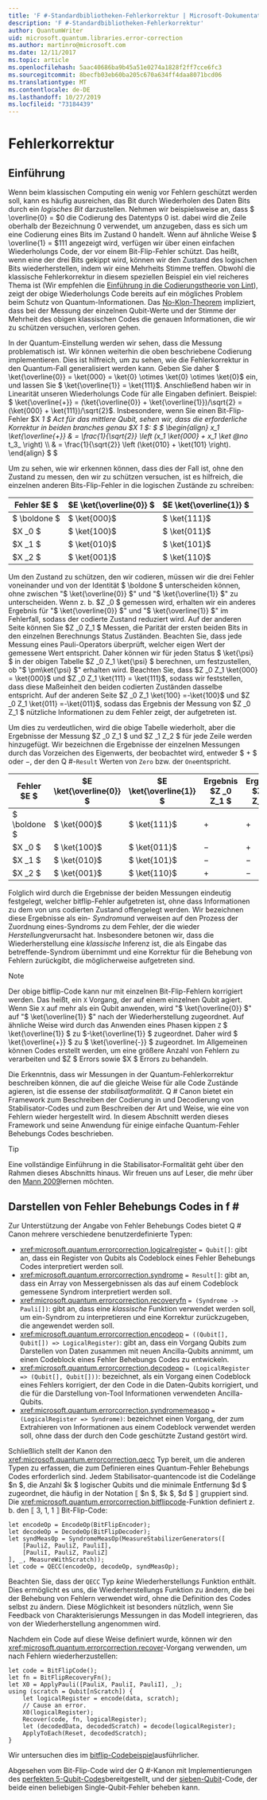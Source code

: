 ```yaml
---
title: 'F #-Standardbibliotheken-Fehlerkorrektur | Microsoft-Dokumentation'
description: 'F #-Standardbibliotheken-Fehlerkorrektur'
author: QuantumWriter
uid: microsoft.quantum.libraries.error-correction
ms.author: martinro@microsoft.com
ms.date: 12/11/2017
ms.topic: article
ms.openlocfilehash: 5aac40686ba9b45a51e0274a1828f2ff7cce6fc3
ms.sourcegitcommit: 8becfb03eb60ba205c670a634ff4daa8071bcd06
ms.translationtype: MT
ms.contentlocale: de-DE
ms.lasthandoff: 10/27/2019
ms.locfileid: "73184439"
---
```

# <a name="error-correction"></a>Fehlerkorrektur #

## <a name="introduction"></a>Einführung ##

Wenn beim klassischen Computing ein wenig vor Fehlern geschützt werden soll, kann es häufig ausreichen, das Bit durch Wiederholen des Daten Bits durch ein *logisches Bit* darzustellen.
Nehmen wir beispielsweise an, dass $ \overline{0} = $0 die Codierung des Datentyps 0 ist. dabei wird die Zeile oberhalb der Bezeichnung 0 verwendet, um anzugeben, dass es sich um eine Codierung eines Bits im Zustand 0 handelt.
Wenn auf ähnliche Weise $ \overline{1} = $111 angezeigt wird, verfügen wir über einen einfachen Wiederholungs Code, der vor einem Bit-Flip-Fehler schützt.
Das heißt, wenn eine der drei Bits gekippt wird, können wir den Zustand des logischen Bits wiederherstellen, indem wir eine Mehrheits Stimme treffen.
Obwohl die klassische Fehlerkorrektur in diesem speziellen Beispiel ein viel reicheres Thema ist (Wir empfehlen die [Einführung in die Codierungstheorie von Lint](https://www.springer.com/us/book/9783540641339)), zeigt der obige Wiederholungs Code bereits auf ein mögliches Problem beim Schutz von Quantum-Informationen.
Das [No-Klon-Theorem](xref:microsoft.quantum.concepts.pauli#the-no-cloning-theorem) impliziert, dass bei der Messung der einzelnen Qubit-Werte und der Stimme der Mehrheit des obigen klassischen Codes die genauen Informationen, die wir zu schützen versuchen, verloren gehen.

In der Quantum-Einstellung werden wir sehen, dass die Messung problematisch ist. Wir können weiterhin die oben beschriebene Codierung implementieren.
Dies ist hilfreich, um zu sehen, wie die Fehlerkorrektur in den Quantum-Fall generalisiert werden kann.
Geben Sie daher $ \ket{\overline{0}} = \ket{000} = \ket{0} \otimes \ket{0} \otimes \ket{0}$ ein, und lassen Sie $ \ket{\overline{1}} = \ket{111}$.
Anschließend haben wir in Linearität unseren Wiederholungs Code für alle Eingaben definiert. Beispiel: $ \ket{\overline{+}} = (\ket{\overline{0}} + \ket{\overline{1}})/\sqrt{2} = (\ket{000} + \ket{111})/\sqrt{2}$.
Insbesondere, wenn Sie einen Bit-Flip-Fehler $X _1 $ Act für das mittlere Qubit, sehen wir, dass die erforderliche Korrektur in beiden branches genau $X _1 $: $ $ \begin{align} x_1 \ket{\overline{+}} & = \frac{1}{\sqrt{2}} \left (x_1 \ket{000} + x_1 \ket @no__ t_3_ \right) \\\\ & = \frac{1}{\sqrt{2}} \left (\ket{010} + \ket{101} \right).
\end{align} $ $

Um zu sehen, wie wir erkennen können, dass dies der Fall ist, ohne den Zustand zu messen, den wir zu schützen versuchen, ist es hilfreich, die einzelnen anderen Bits-Flip-Fehler in die logischen Zustände zu schreiben:

| Fehler $E $ | $E \ket{\overline{0}} $ | $E \ket{\overline{1}} $ |
| --- | --- | --- |
| $ \boldone $ | $ \ket{000}$ | $ \ket{111}$ |
| $X _0 $ | $ \ket{100}$ | $ \ket{011}$ |
| $X _1 $ | $ \ket{010}$ | $ \ket{101}$ |
| $X _2 $ | $ \ket{001}$ | $ \ket{110}$ |

Um den Zustand zu schützen, den wir codieren, müssen wir die drei Fehler voneinander und von der Identität $ \boldone $ unterscheiden können, ohne zwischen "$ \ket{\overline{0}} $" und "$ \ket{\overline{1}} $" zu unterscheiden.
Wenn z. b. $Z _0 $ gemessen wird, erhalten wir ein anderes Ergebnis für "$ \ket{\overline{0}} $" und "$ \ket{\overline{1}} $" im Fehlerfall, sodass der codierte Zustand reduziert wird.
Auf der anderen Seite können Sie $Z _0 Z_1 $ Messen, die Parität der ersten beiden Bits in den einzelnen Berechnungs Status Zuständen.
Beachten Sie, dass jede Messung eines Pauli-Operators überprüft, welcher eigen Wert der gemessene Wert entspricht. Daher können wir für jeden Status $ \ket{\psi} $ in der obigen Tabelle $Z _0 Z_1 \ket{\psi} $ berechnen, um festzustellen, ob "$ \pm\ket{\psi} $" erhalten wird.
Beachten Sie, dass $Z _0 Z_1 \ket{000} = \ket{000}$ und $Z _0 Z_1 \ket{111} = \ket{111}$, sodass wir feststellen, dass diese Maßeinheit den beiden codierten Zuständen dasselbe entspricht.
Auf der anderen Seite $Z _0 Z_1 \ket{100} =-\ket{100}$ und $Z _0 Z_1 \ket{011} =-\ket{011}$, sodass das Ergebnis der Messung von $Z _0 Z_1 $ nützliche Informationen zu dem Fehler zeigt, der aufgetreten ist.

Um dies zu verdeutlichen, wird die obige Tabelle wiederholt, aber die Ergebnisse der Messung $Z _0 Z_1 $ und $Z _1 Z_2 $ für jede Zeile werden hinzugefügt.
Wir bezeichnen die Ergebnisse der einzelnen Messungen durch das Vorzeichen des Eigenwerts, der beobachtet wird, entweder $ + $ oder $-$, der den Q #-`Result` Werten von `Zero` bzw. der `One`entspricht.

| Fehler $E $ | $E \ket{\overline{0}} $ | $E \ket{\overline{1}} $ | Ergebnis $Z _0 Z_1 $ | Ergebnis $Z _1 Z_2 $ |
| --- | --- | --- | --- | --- |
| $ \boldone $ | $ \ket{000}$ | $ \ket{111}$ | $+$ | $+$ |
| $X _0 $ | $ \ket{100}$ | $ \ket{011}$ | $-$ | $+$ |
| $X _1 $ | $ \ket{010}$ | $ \ket{101}$ | $-$ | $-$ |
| $X _2 $ | $ \ket{001}$ | $ \ket{110}$ | $+$ | $-$ |

Folglich wird durch die Ergebnisse der beiden Messungen eindeutig festgelegt, welcher bitflip-Fehler aufgetreten ist, ohne dass Informationen zu dem von uns codierten Zustand offengelegt werden.
Wir bezeichnen diese Ergebnisse als ein- *Syndrom*und verweisen auf den Prozess der Zuordnung eines-Syndroms zu dem Fehler, der die wieder *Herstellung*verursacht hat.
Insbesondere betonen wir, dass die Wiederherstellung eine *klassische* Inferenz ist, die als Eingabe das betreffende-Syndrom übernimmt und eine Korrektur für die Behebung von Fehlern zurückgibt, die möglicherweise aufgetreten sind.

> [!NOTE]
> Der obige bitflip-Code kann nur mit einzelnen Bit-Flip-Fehlern korrigiert werden. Das heißt, ein `X` Vorgang, der auf einem einzelnen Qubit agiert.
> Wenn Sie `X` auf mehr als ein Qubit anwenden, wird "$ \ket{\overline{0}} $" auf "$ \ket{\overline{1}} $" nach der Wiederherstellung zugeordnet.
> Auf ähnliche Weise wird durch das Anwenden eines Phasen kippen `Z` $ \ket{\overline{1}} $ zu $-\ket{\overline{1}} $ zugeordnet. Daher wird $ \ket{\overline{+}} $ zu $ \ket{\overline{-}} $ zugeordnet.
> Im Allgemeinen können Codes erstellt werden, um eine größere Anzahl von Fehlern zu verarbeiten und $Z $ Errors sowie $X $ Errors zu behandeln.

Die Erkenntnis, dass wir Messungen in der Quantum-Fehlerkorrektur beschreiben können, die auf die gleiche Weise für alle Code Zustände agieren, ist die essense der *stabilisatformalität*.
Q # Canon bietet ein Framework zum Beschreiben der Codierung in und Decodierung von Stabilisator-Codes und zum Beschreiben der Art und Weise, wie eine von Fehlern wieder hergestellt wird.
In diesem Abschnitt werden dieses Framework und seine Anwendung für einige einfache Quantum-Fehler Behebungs Codes beschrieben.

> [!TIP]
> Eine vollständige Einführung in die Stabilisator-Formalität geht über den Rahmen dieses Abschnitts hinaus.
> Wir freuen uns auf Leser, die mehr über den [Mann 2009](https://arxiv.org/abs/0904.2557)lernen möchten.

## <a name="representing-error-correcting-codes-in-q"></a>Darstellen von Fehler Behebungs Codes in f # ##

Zur Unterstützung der Angabe von Fehler Behebungs Codes bietet Q # Canon mehrere verschiedene benutzerdefinierte Typen:

- <xref:microsoft.quantum.errorcorrection.logicalregister> `= Qubit[]`: gibt an, dass ein Register von Qubits als Codeblock eines Fehler Behebungs Codes interpretiert werden soll.
- <xref:microsoft.quantum.errorcorrection.syndrome> `= Result[]`: gibt an, dass ein Array von Messergebnissen als das auf einem Codeblock gemessene Syndrom interpretiert werden soll.
- <xref:microsoft.quantum.errorcorrection.recoveryfn> `= (Syndrome -> Pauli[])`: gibt an, dass eine *klassische* Funktion verwendet werden soll, um ein-Syndrom zu interpretieren und eine Korrektur zurückzugeben, die angewendet werden soll.
- <xref:microsoft.quantum.errorcorrection.encodeop> `= ((Qubit[], Qubit[]) => LogicalRegister)`: gibt an, dass ein Vorgang Qubits zum Darstellen von Daten zusammen mit neuen Ancilla-Qubits annimmt, um einen Codeblock eines Fehler Behebungs Codes zu entwickeln.
- <xref:microsoft.quantum.errorcorrection.decodeop> `= (LogicalRegister => (Qubit[], Qubit[]))`: bezeichnet, als ein Vorgang einen Codeblock eines Fehlers korrigiert, der den Code in die Daten-Qubits korrigiert, und die für die Darstellung von-Tool Informationen verwendeten Ancilla-Qubits.
- <xref:microsoft.quantum.errorcorrection.syndromemeasop> `= (LogicalRegister => Syndrome)`: bezeichnet einen Vorgang, der zum Extrahieren von Informationen aus einem Codeblock verwendet werden soll, ohne dass der durch den Code geschützte Zustand gestört wird.

Schließlich stellt der Kanon den <xref:microsoft.quantum.errorcorrection.qecc> Typ bereit, um die anderen Typen zu erfassen, die zum Definieren eines Quantum-Fehler Behebungs Codes erforderlich sind. Jedem Stabilisator-quantencode ist die Codelänge $n $, die Anzahl $k $ logischer Qubits und die minimale Entfernung $d $ zugeordnet, die häufig in der Notation ⟦ $n $, $k $, $d $ ⟧ gruppiert sind. Die <xref:microsoft.quantum.errorcorrection.bitflipcode>-Funktion definiert z. b. den ⟦ 3, 1, 1 ⟧ Bit-Flip-Code:

```qsharp
let encodeOp = EncodeOp(BitFlipEncoder);
let decodeOp = DecodeOp(BitFlipDecoder);
let syndMeasOp = SyndromeMeasOp(MeasureStabilizerGenerators([
    [PauliZ, PauliZ, PauliI],
    [PauliI, PauliZ, PauliZ]
], _, MeasureWithScratch));
let code = QECC(encodeOp, decodeOp, syndMeasOp);
```

Beachten Sie, dass der `QECC` Typ *keine* Wiederherstellungs Funktion enthält.
Dies ermöglicht es uns, die Wiederherstellungs Funktion zu ändern, die bei der Behebung von Fehlern verwendet wird, ohne die Definition des Codes selbst zu ändern. Diese Möglichkeit ist besonders nützlich, wenn Sie Feedback von Charakterisierungs Messungen in das Modell integrieren, das von der Wiederherstellung angenommen wird.

Nachdem ein Code auf diese Weise definiert wurde, können wir den <xref:microsoft.quantum.errorcorrection.recover>-Vorgang verwenden, um nach Fehlern wiederherzustellen:

```qsharp
let code = BitFlipCode();
let fn = BitFlipRecoveryFn();
let X0 = ApplyPauli([PauliX, PauliI, PauliI], _);
using (scratch = Qubit[nScratch]) {
    let logicalRegister = encode(data, scratch);
    // Cause an error.
    X0(logicalRegister);
    Recover(code, fn, logicalRegister);
    let (decodedData, decodedScratch) = decode(logicalRegister);
    ApplyToEach(Reset, decodedScratch);
}
```

Wir untersuchen dies im [bitflip-Codebeispiel](https://github.com/Microsoft/Quantum/tree/master/Samples/src/BitFlipCode)ausführlicher.

Abgesehen vom Bit-Flip-Code wird der Q #-Kanon mit Implementierungen des [perfekten 5-Qubit-Codes](https://arxiv.org/abs/1305.08)bereitgestellt, und der [sieben-Qubit](https://arxiv.org/abs/quant-ph/9705052)-Code, der beide einen beliebigen Single-Qubit-Fehler beheben kann.
